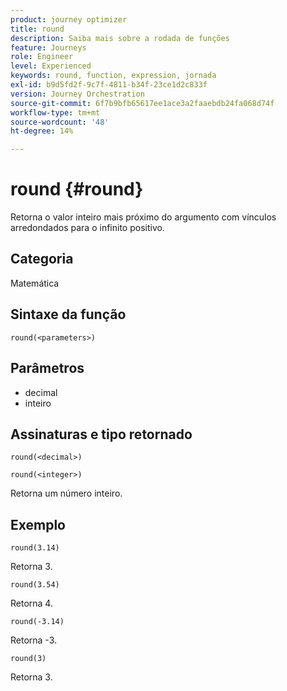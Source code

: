 ```yaml
---
product: journey optimizer
title: round
description: Saiba mais sobre a rodada de funções
feature: Journeys
role: Engineer
level: Experienced
keywords: round, function, expression, jornada
exl-id: b9d5fd2f-9c7f-4811-b34f-23ce1d2c833f
version: Journey Orchestration
source-git-commit: 6f7b9bfb65617ee1ace3a2faaebdb24fa068d74f
workflow-type: tm+mt
source-wordcount: '48'
ht-degree: 14%

---
```


# round {#round}

Retorna o valor inteiro mais próximo do argumento com vínculos arredondados para o infinito positivo.

## Categoria

Matemática

## Sintaxe da função

`round(<parameters>)`

## Parâmetros

* decimal
* inteiro

## Assinaturas e tipo retornado

`round(<decimal>)`

`round(<integer>)`

Retorna um número inteiro.

## Exemplo

`round(3.14)`

Retorna 3.

`round(3.54)`

Retorna 4.

`round(-3.14)`

Retorna -3.

`round(3)`

Retorna 3.
